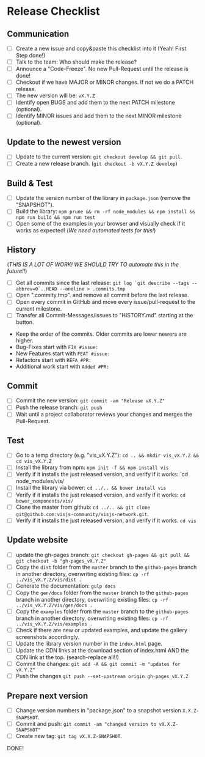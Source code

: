 # Release Checklist

## Communication

- [ ] Create a new issue and copy&paste this checklist into it (Yeah! First Step done!)
- [ ] Talk to the team: Who should make the release?
- [ ] Announce a "Code-Freeze". No new Pull-Request until the release is done!
- [ ] Checkout if we have MAJOR or MINOR changes. If not we do a PATCH release.
- [ ] The new version will be: `vX.Y.Z`
- [ ] Identify open BUGS and add them to the next PATCH milestone (optional).
- [ ] Identify MINOR issues and add them to the next MINOR milestone (optional).

## Update to the newest version

- [ ] Update to the current version: `git checkout develop && git pull`.
- [ ] Create a new release branch. (`git checkout -b vX.Y.Z develop`)

## Build & Test

- [ ] Update the version number of the library in `package.json` (remove the "SNAPSHOT").
- [ ] Build the library: `npm prune && rm -rf node_modules && npm install && npm run build && npm run test`
- [ ] Open some of the examples in your browser and visually check if it works as expected! (_We need automated tests for this!_)

## History

(_THIS IS A LOT OF WORK! WE SHOULD TRY TO automate this in the future!!_)

- [ ] Get all commits since the last release: `` git log `git describe --tags --abbrev=0`..HEAD --oneline > .commits.tmp ``
- [ ] Open ".commity.tmp". and remove all commit before the last release.
- [ ] Open every commit in GitHub and move every issue/pull-request to the current milestone.
- [ ] Transfer all Commit-Messages/issues to "HISTORY.md" starting at the button.
- Keep the order of the commits. Older commits are lower newers are higher.
- Bug-Fixes start with `FIX #issue:`
- New Features start with `FEAT #issue:`
- Refactors start with `REFA #PR:`
- Additional work start with `Added #PR:`

## Commit

- [ ] Commit the new version: `git commit -am "Release vX.Y.Z"`
- [ ] Push the release branch: `git push`
- [ ] Wait until a project collaborator reviews your changes and merges the Pull-Request.

## Test

- [ ] Go to a temp directory (e.g. "vis_vX.Y.Z"): `cd .. && mkdir vis_vX.Y.Z && cd vis_vX.Y.Z`
- [ ] Install the library from npm: `npm init -f && npm install vis`
- [ ] Verify if it installs the just released version, and verify if it works: `cd node_modules/vis/
- [ ] Install the library via bower: `cd ../.. && bower install vis`
- [ ] Verify if it installs the just released version, and verify if it works: `cd bower_components/vis/`
- [ ] Clone the master from github: `cd ../.. && git clone git@github.com:visjs-community/visjs-network.git`.
- [ ] Verify if it installs the just released version, and verify if it works. `cd vis`

## Update website

- [ ] update the gh-pages branch: `git checkout gh-pages && git pull && git checkout -b "gh-pages_vX.Y.Z"`
- [ ] Copy the `dist` folder from the `master` branch to the `github-pages` branch in another directory, overwriting existing files: `cp -rf ../vis_vX.Y.Z/vis/dist .`
- [ ] Generate the documentation: `gulp docs`
- [ ] Copy the `gen/docs` folder from the `master` branch to the `github-pages` branch in another directory, overwriting existing files: `cp -rf ../vis_vX.Y.Z/vis/gen/docs .`
- [ ] Copy the `examples` folder from the `master` branch to the `github-pages` branch in another directory, overwriting existing files: `cp -rf ../vis_vX.Y.Z/vis/examples .`
- [ ] Check if there are new or updated examples, and update the gallery screenshots accordingly.
- [ ] Update the library version number in the `index.html` page.
- [ ] Update the CDN links at the download section of index.html AND the CDN link at the top. (search-replace all!!)
- [ ] Commit the changes: `git add -A && git commit -m "updates for vX.Y.Z"`
- [ ] Push the changes `git push --set-upstream origin gh-pages_vX.Y.Z`

## Prepare next version

- [ ] Change version numbers in "package.json" to a snapshot version `X.X.Z-SNAPSHOT`.
- [ ] Commit and push: `git commit -am "changed version to vX.X.Z-SNAPSHOT"`
- [ ] Create new tag: `git tag vX.X.Z-SNAPSHOT`.

DONE!
